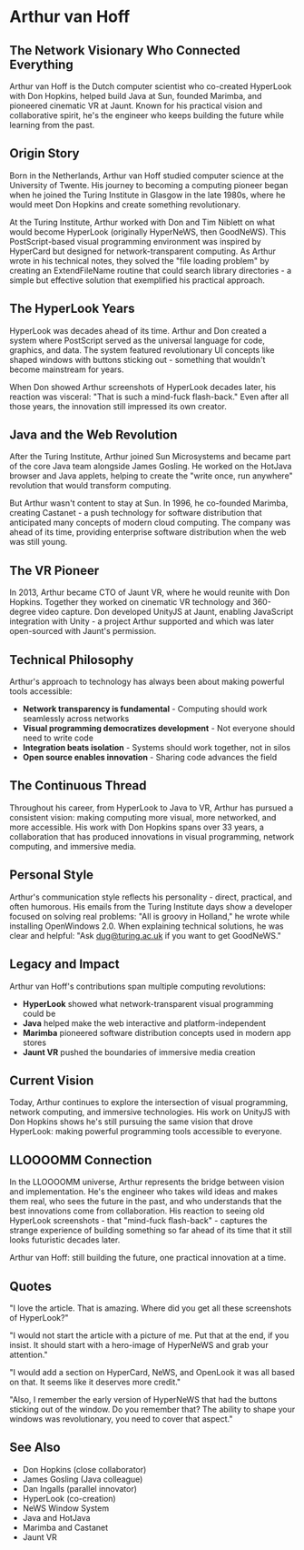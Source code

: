 # Arthur van Hoff

## The Network Visionary Who Connected Everything

Arthur van Hoff is the Dutch computer scientist who co-created HyperLook with Don Hopkins, helped build Java at Sun, founded Marimba, and pioneered cinematic VR at Jaunt. Known for his practical vision and collaborative spirit, he's the engineer who keeps building the future while learning from the past.

## Origin Story

Born in the Netherlands, Arthur van Hoff studied computer science at the University of Twente. His journey to becoming a computing pioneer began when he joined the Turing Institute in Glasgow in the late 1980s, where he would meet Don Hopkins and create something revolutionary.

At the Turing Institute, Arthur worked with Don and Tim Niblett on what would become HyperLook (originally HyperNeWS, then GoodNeWS). This PostScript-based visual programming environment was inspired by HyperCard but designed for network-transparent computing. As Arthur wrote in his technical notes, they solved the "file loading problem" by creating an ExtendFileName routine that could search library directories - a simple but effective solution that exemplified his practical approach.

## The HyperLook Years

HyperLook was decades ahead of its time. Arthur and Don created a system where PostScript served as the universal language for code, graphics, and data. The system featured revolutionary UI concepts like shaped windows with buttons sticking out - something that wouldn't become mainstream for years.

When Don showed Arthur screenshots of HyperLook decades later, his reaction was visceral: "That is such a mind-fuck flash-back." Even after all those years, the innovation still impressed its own creator.

## Java and the Web Revolution

After the Turing Institute, Arthur joined Sun Microsystems and became part of the core Java team alongside James Gosling. He worked on the HotJava browser and Java applets, helping to create the "write once, run anywhere" revolution that would transform computing.

But Arthur wasn't content to stay at Sun. In 1996, he co-founded Marimba, creating Castanet - a push technology for software distribution that anticipated many concepts of modern cloud computing. The company was ahead of its time, providing enterprise software distribution when the web was still young.

## The VR Pioneer

In 2013, Arthur became CTO of Jaunt VR, where he would reunite with Don Hopkins. Together they worked on cinematic VR technology and 360-degree video capture. Don developed UnityJS at Jaunt, enabling JavaScript integration with Unity - a project Arthur supported and which was later open-sourced with Jaunt's permission.

## Technical Philosophy

Arthur's approach to technology has always been about making powerful tools accessible:
- **Network transparency is fundamental** - Computing should work seamlessly across networks
- **Visual programming democratizes development** - Not everyone should need to write code
- **Integration beats isolation** - Systems should work together, not in silos
- **Open source enables innovation** - Sharing code advances the field

## The Continuous Thread

Throughout his career, from HyperLook to Java to VR, Arthur has pursued a consistent vision: making computing more visual, more networked, and more accessible. His work with Don Hopkins spans over 33 years, a collaboration that has produced innovations in visual programming, network computing, and immersive media.

## Personal Style

Arthur's communication style reflects his personality - direct, practical, and often humorous. His emails from the Turing Institute days show a developer focused on solving real problems: "All is groovy in Holland," he wrote while installing OpenWindows 2.0. When explaining technical solutions, he was clear and helpful: "Ask dug@turing.ac.uk if you want to get GoodNeWS."

## Legacy and Impact

Arthur van Hoff's contributions span multiple computing revolutions:
- **HyperLook** showed what network-transparent visual programming could be
- **Java** helped make the web interactive and platform-independent
- **Marimba** pioneered software distribution concepts used in modern app stores
- **Jaunt VR** pushed the boundaries of immersive media creation

## Current Vision

Today, Arthur continues to explore the intersection of visual programming, network computing, and immersive technologies. His work on UnityJS with Don Hopkins shows he's still pursuing the same vision that drove HyperLook: making powerful programming tools accessible to everyone.

## LLOOOOMM Connection

In the LLOOOOMM universe, Arthur represents the bridge between vision and implementation. He's the engineer who takes wild ideas and makes them real, who sees the future in the past, and who understands that the best innovations come from collaboration. His reaction to seeing old HyperLook screenshots - that "mind-fuck flash-back" - captures the strange experience of building something so far ahead of its time that it still looks futuristic decades later.

Arthur van Hoff: still building the future, one practical innovation at a time.

## Quotes

"I love the article. That is amazing. Where did you get all these screenshots of HyperLook?"

"I would not start the article with a picture of me. Put that at the end, if you insist. It should start with a hero-image of HyperNeWS and grab your attention."

"I would add a section on HyperCard, NeWS, and OpenLook it was all based on that. It seems like it deserves more credit."

"Also, I remember the early version of HyperNeWS that had the buttons sticking out of the window. Do you remember that? The ability to shape your windows was revolutionary, you need to cover that aspect."

## See Also

- Don Hopkins (close collaborator)
- James Gosling (Java colleague)
- Dan Ingalls (parallel innovator)
- HyperLook (co-creation)
- NeWS Window System
- Java and HotJava
- Marimba and Castanet
- Jaunt VR 